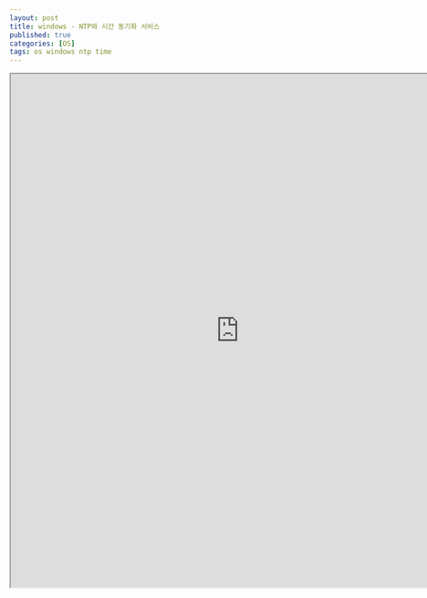 ```yaml
---
layout: post
title: windows - NTP와 시간 동기화 서비스
published: true
categories: [OS]
tags: os windows ntp time
---
```

<iframe width="800" height="900" src="https://docs.google.com/document/d/e/2PACX-1vSt4pbnwxuXa9J2Jlcvdz32baVxYcVCliSoIO8sq_Qu8O-UBkc5V4Ihih3hjwCgbWpxo3QNIZa9EugV/pub?embedded=true"></iframe>  
    
